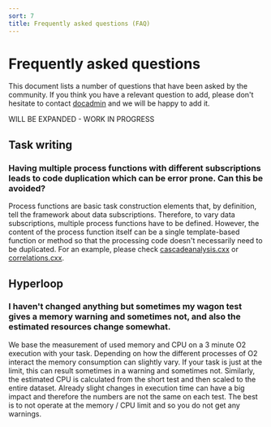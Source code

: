 ```yaml
---
sort: 7
title: Frequently asked questions (FAQ)
---
```


# Frequently asked questions

This document lists a number of questions that have been asked by the community. If you think you have a relevant question to add, please don't hesitate to contact <a href = "mailto:
paul.buhler@cern.ch">docadmin</a> and we will be happy to add it.

WILL BE EXPANDED - WORK IN PROGRESS

## Task writing

### Having multiple process functions with different subscriptions leads to code duplication which can be error prone. Can this be avoided?

Process functions are basic task construction elements that, by definition, tell the framework about data subscriptions.
Therefore, to vary data subscriptions, multiple process functions have to be defined. However, the content of the
process function itself can be a single template-based function or method so that the processing code doesn't
necessarily need to be duplicated. For an example, please check
[cascadeanalysis.cxx](https://github.com/AliceO2Group/O2Physics/blob/master/PWGLF/Tasks/cascadeanalysis.cxx) or
[correlations.cxx](https://github.com/AliceO2Group/O2Physics/blob/master/PWGCF/Tasks/correlations.cxx).

## Hyperloop

### I haven't changed anything but sometimes my wagon test gives a memory warning and sometimes not, and also the estimated resources change somewhat.

We base the measurement of used memory and CPU on a 3 minute O2 execution with your task. Depending on how the different processes of O2 interact the memory consumption can slightly vary. If your task is just at the limit, this can result sometimes in a warning and sometimes not. Similarly, the estimated CPU is calculated from the short test and then scaled to the entire dataset. Already slight changes in execution time can have a big impact and therefore the numbers are not the same on each test. The best is to not operate at the memory / CPU limit and so you do not get any warnings.
